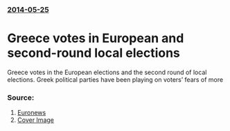 ### [2014-05-25](/news/2014/05/25/index.md)

# Greece votes in European and second-round local elections 

Greece votes in the European elections and the second round of local elections. Greek political parties have been playing on voters’ fears of more


### Source:

1. [Euronews](http://www.euronews.com/2014/05/25/greece-votes-in-european-and-second-round-local-elections/)
1. [Cover Image](http://static.euronews.com/articles/archive/1000x563_archive.jpg)

